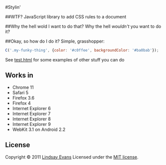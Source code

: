 #Stylin'

##WTF?
JavaScript library to add CSS rules to a document

##Why the hell wold I want to do that?
Why the hell *wouldn't* you want to do it?

##Okay, so how do I do it?
Simple, grasshopper:
```` javascript
C('.my-funky-thing', {color: '#c0ffee', backgroundColor: '#ba0bab'});
````
See [test.html](https://github.com/lindsayevans/Stylin/blob/master/test.html) for some examples of other stuff you can do

## Works in
- Chrome 11
- Safari 5
- Firefox 3.6
- Firefox 4
- Internet Explorer 6
- Internet Explorer 7
- Internet Explorer 8
- Internet Explorer 9
- WebKit 3.1 on Android 2.2

## License
Copyright &copy; 2011 [Lindsay Evans](http://linz.id.au/)
Licensed under the [MIT license](http://www.opensource.org/licenses/mit-license.php).


